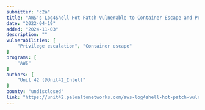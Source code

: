 ```yaml
---
submitter: "c2a"
title: "AWS's Log4Shell Hot Patch Vulnerable to Container Escape and Privilege Escalation"
date: "2022-04-19"
added: "2024-11-03"
description: ""
vulnerabilities: [
    "Privilege escalation", "Container escape"
]
programs: [
    "AWS"
]
authors: [
    "Unit 42 (@Unit42_Intel)"
]
bounty: "undisclosed"
link: "https://unit42.paloaltonetworks.com/aws-log4shell-hot-patch-vulnerabilities/"
---
```




